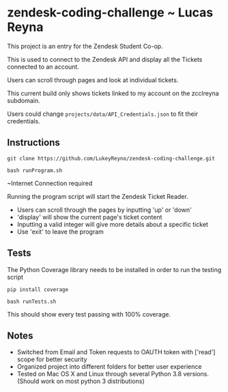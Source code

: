 # zendesk-coding-challenge ~ Lucas Reyna
This project is an entry for the Zendesk Student Co-op.

This is used to connect to the Zendesk API and display all the Tickets connected to an account.

Users can scroll through pages and look at individual tickets.

This current build only shows tickets linked to my account on the zcclreyna subdomain.

Users could change ```projects/data/API_Credentials.json``` to fit their credentials.

## Instructions

```git clone https://github.com/LukeyReyno/zendesk-coding-challenge.git```

```bash runProgram.sh```

~Internet Connection required

Running the program script will start the Zendesk Ticket Reader.
* Users can scroll through the pages by inputting 'up' or 'down'
* 'display' will show the current page's ticket content
* Inputting a valid integer will give more details about a specific ticket
* Use 'exit' to leave the program

## Tests
The Python Coverage library needs to be installed in order to run the testing script

```pip install coverage```

```bash runTests.sh```

This should show every test passing with 100% coverage.


## Notes
* Switched from Email and Token requests to OAUTH token with ['read'] scope for better security
* Organized project into different folders for better user experience
* Tested on Mac OS X and Linux through several Python 3.8 versions. (Should work on most python 3 distributions)
